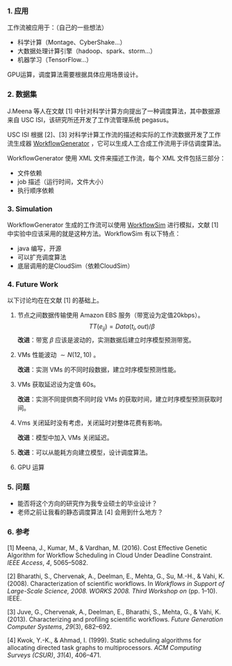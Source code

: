 ### 1. 应用

工作流被应用于：（自己的一些想法）

* 科学计算（Montage、CyberShake...）
* 大数据处理计算引擎（hadoop、spark、storm...）
* 机器学习（TensorFlow...）

GPU运算，调度算法需要根据具体应用场景设计。

### 2. 数据集

J.Meena 等人在文献 [1] 中针对科学计算方向提出了一种调度算法，其中数据源来自 USC ISI，该研究所还开发了工作流管理系统 pegasus。

USC ISI 根据 [2]、[3] 对科学计算工作流的描述和实际的工作流数据开发了工作流生成器 [WorkflowGenerator](https://github.com/pegasus-isi/WorkflowGenerator) ，它可以生成人工合成工作流用于评估调度算法。

WorkflowGenerator 使用 XML 文件来描述工作流，每个 XML 文件包括三部分：

* 文件依赖
* job 描述（运行时间，文件大小）
* 执行顺序依赖

### 3. Simulation

WorkflowGenerator 生成的工作流可以使用 [WorkflowSim](http://workflowsim.org/) 进行模拟，文献 [1] 中实验中应该采用的就是这种方法。WorkflowSim 有以下特点：

* java 编写，开源
* 可以扩充调度算法
* 底层调用的是CloudSim（依赖CloudSim）

### 4. Future Work

以下讨论均在在文献 [1] 的基础上。

1. 节点之间数据传输使用 Amazon EBS 服务（带宽设为定值20kbps）。
   $$
   TT(e_{ij}) = Data(t_i, out)/\beta
   $$
   **改进**：带宽 $\beta$ 应该是波动的，实测数据后建立时序模型预测带宽。

2. VMs 性能波动 $\sim N(12, 10)$ 。

   **改进**：实测 VMs 的不同时段数据，建立时序模型预测性能。

3. VMs 获取延迟设为定值 60s。

   **改进**：实测不同提供商不同时段 VMs 的获取时间，建立时序模型预测获取时间。

4. Vms 关闭延时没有考虑，关闭延时对整体花费有影响。

   **改进**：模型中加入 VMs 关闭延迟。

5. **改进**：可以从能耗方向建立模型，设计调度算法。

6. GPU 运算

### 5. 问题

* 能否将这个方向的研究作为我专业硕士的毕业设计？
* 老师之前让我看的静态调度算法 [4] 会用到什么地方？

### 6. 参考

[1] Meena, J., Kumar, M., & Vardhan, M. (2016). Cost Effective Genetic Algorithm for Workflow Scheduling in Cloud Under Deadline Constraint. *IEEE Access*, *4*, 5065–5082.

[2] Bharathi, S., Chervenak, A., Deelman, E., Mehta, G., Su, M.-H., & Vahi, K. (2008). Characterization of scientific workflows. In *Workflows in Support of Large-Scale Science, 2008. WORKS 2008. Third Workshop on* (pp. 1–10). IEEE.

[3] Juve, G., Chervenak, A., Deelman, E., Bharathi, S., Mehta, G., & Vahi, K. (2013). Characterizing and profiling scientific workflows. *Future Generation Computer Systems*, *29*(3), 682–692.

[4] Kwok, Y.-K., & Ahmad, I. (1999). Static scheduling algorithms for allocating directed task graphs to multiprocessors. *ACM Computing Surveys (CSUR)*, *31*(4), 406–471.